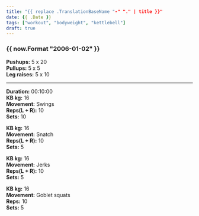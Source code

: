 ```yaml
---
title: "{{ replace .TranslationBaseName "-" "." | title }}"
date: {{ .Date }}
tags: ["workout", "bodyweight", "kettlebell"]
draft: true
---
```


### {{ now.Format "2006-01-02" }}

**Pushups:** 5 x 20  
**Pullups:** 5 x 5  
**Leg raises:** 5 x 10

---

**Duration:** 00:10:00  
**KB kg:** 16  
**Movement:** Swings  
**Reps(L + R):** 10  
**Sets:** 10  

**KB kg:** 16  
**Movement:** Snatch  
**Reps(L + R):** 10  
**Sets:** 5  

**KB kg:** 16  
**Movement:** Jerks  
**Reps(L + R):** 10  
**Sets:** 5  

**KB kg:** 16  
**Movement:** Goblet squats  
**Reps:** 10  
**Sets:** 5  
